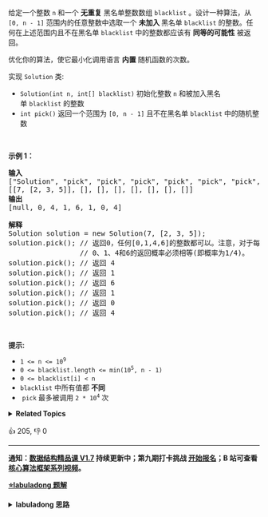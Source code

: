 <p>给定一个整数 <code>n</code> 和一个 <strong>无重复</strong> 黑名单整数数组&nbsp;<code>blacklist</code>&nbsp;。设计一种算法，从 <code>[0, n - 1]</code> 范围内的任意整数中选取一个&nbsp;<strong>未加入&nbsp;</strong>黑名单&nbsp;<code>blacklist</code>&nbsp;的整数。任何在上述范围内且不在黑名单&nbsp;<code>blacklist</code>&nbsp;中的整数都应该有 <strong>同等的可能性</strong> 被返回。</p>

<p>优化你的算法，使它最小化调用语言 <strong>内置</strong> 随机函数的次数。</p>

<p>实现&nbsp;<code>Solution</code>&nbsp;类:</p>

<ul>
	<li><code>Solution(int n, int[] blacklist)</code>&nbsp;初始化整数 <code>n</code> 和被加入黑名单&nbsp;<code>blacklist</code>&nbsp;的整数</li>
	<li><code>int pick()</code>&nbsp;返回一个范围为 <code>[0, n - 1]</code> 且不在黑名单&nbsp;<code>blacklist</code> 中的随机整数</li>
</ul>

<p>&nbsp;</p>

<p><strong>示例 1：</strong></p>

<pre>
<strong>输入</strong>
["Solution", "pick", "pick", "pick", "pick", "pick", "pick", "pick"]
[[7, [2, 3, 5]], [], [], [], [], [], [], []]
<strong>输出</strong>
[null, 0, 4, 1, 6, 1, 0, 4]

<b>解释
</b>Solution solution = new Solution(7, [2, 3, 5]);
solution.pick(); // 返回0，任何[0,1,4,6]的整数都可以。注意，对于每一个pick的调用，
                 // 0、1、4和6的返回概率必须相等(即概率为1/4)。
solution.pick(); // 返回 4
solution.pick(); // 返回 1
solution.pick(); // 返回 6
solution.pick(); // 返回 1
solution.pick(); // 返回 0
solution.pick(); // 返回 4
</pre>

<p>&nbsp;</p>

<p><strong>提示:</strong></p>

<ul>
	<li><code>1 &lt;= n &lt;= 10<sup>9</sup></code></li>
	<li><code>0 &lt;= blacklist.length &lt;= min(10<sup>5</sup>, n - 1)</code></li>
	<li><code>0 &lt;= blacklist[i] &lt; n</code></li>
	<li><code>blacklist</code>&nbsp;中所有值都 <strong>不同</strong></li>
	<li>&nbsp;<code>pick</code>&nbsp;最多被调用&nbsp;<code>2 * 10<sup>4</sup></code>&nbsp;次</li>
</ul>
<details><summary><strong>Related Topics</strong></summary>哈希表 | 数学 | 二分查找 | 排序 | 随机化</details><br>

<div>👍 205, 👎 0</div>

<div id="labuladong"><hr>

**通知：[数据结构精品课 V1.7](https://aep.h5.xeknow.com/s/1XJHEO)
持续更新中；第九期打卡挑战 [开始报名](https://aep.h5.xeknow.com/s/3SlWbp)；B
站可查看 [核心算法框架系列视频](https://space.bilibili.com/14089380/channel/series)。**



<p><strong><a href="https://labuladong.github.io/article?qno=710" target="_blank">⭐️labuladong 题解</a></strong></p>
<details><summary><strong>labuladong 思路</strong></summary>

## 基本思路

本题考察如下两点：

1、如果想高效地，等概率地随机获取元素，就要使用数组作为底层容器。

2、如果既要保持数组元素的紧凑性，又想从数组中间删除元素，那么可以把待删除元素换到最后，然后 `pop` 掉末尾的元素，这样时间复杂度就是
O(1) 了。当然，这样做的代价是我们需要额外的哈希表记录值到索引的映射。

**详细题解：[常数时间删除/查找数组中的任意元素](https://labuladong.github.io/article/fname.html?fname=随机集合)**

**
标签：[数学](https://mp.weixin.qq.com/mp/appmsgalbum?__biz=MzAxODQxMDM0Mw==&action=getalbum&album_id=2122023604245659649)
，[数组](https://mp.weixin.qq.com/mp/appmsgalbum?__biz=MzAxODQxMDM0Mw==&action=getalbum&album_id=2120601117519675393)
，[随机算法](https://mp.weixin.qq.com/mp/appmsgalbum?__biz=MzAxODQxMDM0Mw==&action=getalbum&album_id=2122023604245659649)**

## 解法代码

```cpp
class Solution {
public:
    int sz;
    unordered_map<int, int> mapping;

    Solution(int N, vector<int>& blacklist) {
        sz = N - blacklist.size();
        for (int b : blacklist) {
            mapping[b] = 666;
        }

        int last = N - 1;
        for (int b : blacklist) {
            // 如果 b 已经在区间 [sz, N)
            // 可以直接忽略
            if (b >= sz) {
                continue;
            }
            while (mapping.count(last)) {
                last--;
            }
            mapping[b] = last;
            last--;
        }
    }

    int pick() {
        // 随机选取一个索引
        int index = rand() % sz;
        // 这个索引命中了黑名单，
        // 需要被映射到其他位置
        if (mapping.count(index)) {
            return mapping[index];
        }
        // 若没命中黑名单，则直接返回
        return index;
    }
};
```

**类似题目**：

- [380. O(1) 时间插入、删除和获取随机元素 🟠](/problems/insert-delete-getrandom-o1)
- [剑指 Offer II 030. 插入、删除和随机访问都是 O(1) 的容器 🟠](/problems/FortPu)

</details>
</div>



